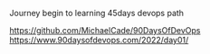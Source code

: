 Journey begin to learning 45days devops path 

https://github.com/MichaelCade/90DaysOfDevOps
https://www.90daysofdevops.com/2022/day01/